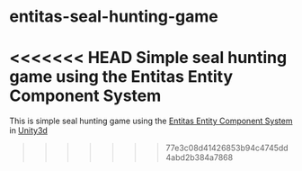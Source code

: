 # entitas-seal-hunting-game
<<<<<<< HEAD
Simple seal hunting game using the Entitas Entity Component System
=======
This is simple seal hunting game using the [Entitas Entity Component System](https://github.com/sschmid/Entitas-CSharp) in [Unity3d](https://unity3d.com)
>>>>>>> 77e3c08d41426853b94c4745dd4abd2b384a7868
